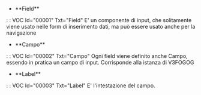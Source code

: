 - \*\*Field\*\*

 :  : VOC Id="00001" Txt="Field"
E' un componente di input, che solitamente viene usato nelle form di inserimento dati, ma può essere usato anche per la navigazione


- \*\*Campo\*\*

 :  : VOC Id="00002" Txt="Campo"
Ogni field viene definito anche Campo, essendo in pratica un campo di input. Corrisponde alla istanza di V3FOGOG


- \*\*Label\*\*

 :  : VOC Id="00003" Txt="Label"
E' l'intestazione del campo.
